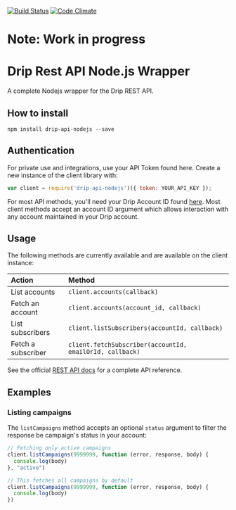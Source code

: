 [![Build Status](https://travis-ci.org/samudary/drip-api-nodejs.svg?branch=master)](https://travis-ci.org/samudary/drip-api-nodejs)
[![Code Climate](https://codeclimate.com/github/samudary/drip-api-nodejs/badges/gpa.svg)](https://codeclimate.com/github/samudary/drip-api-nodejs)

# Note: Work in progress
# Drip Rest API Node.js Wrapper

A complete Nodejs wrapper for the Drip REST API.

## How to install

`npm install drip-api-nodejs --save`

## Authentication

For private use and integrations, use your API Token found here. Create a new instance of the client library with:

```javascript
var client = require('drip-api-nodejs')({ token: YOUR_API_KEY });
```

For most API methods, you'll need your Drip Account ID found [here](https://www.getdrip.com/settings/general). Most client methods accept an account ID argument which allows interaction with any account maintained in your Drip account.

## Usage

The following methods are currently available and are available on the client instance:

| Action                     | Method                                                             |
| :------------------------- | :------------------------------------------------------------------|
| List accounts              | `client.accounts(callback)`                                        |
| Fetch an account           | `client.accounts(account_id, callback)`                            |
| List subscribers           | `client.listSubscribers(accountId, callback)`                      |
| Fetch a subscriber         | `client.fetchSubscriber(accountId, emailOrId, callback)`           |

See the official [REST API docs](https://www.getdrip.com/docs/rest-api) for a complete API reference.

## Examples

### Listing campaigns

The `listCampaigns` method accepts an optional `status` argument to filter the response be campaign's status in your account:

```javascript
// Fetching only active campaigns
client.listCampaigns(9999999, function (error, response, body) {
  console.log(body)
}, "active")

// This fetches all campaigns by default
client.listCampaigns(9999999, function (error, response, body) {
  console.log(body)
})
```
